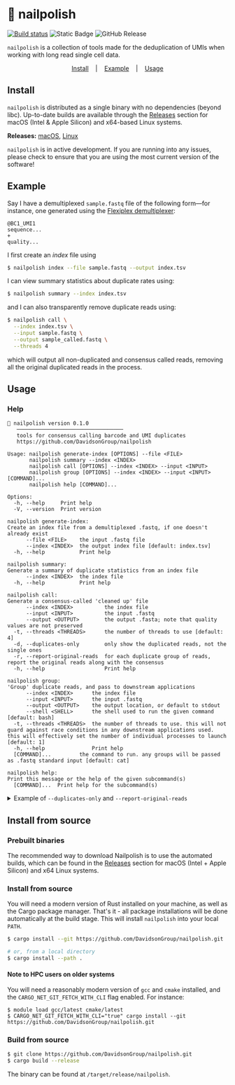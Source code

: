 # 💅 nailpolish

[![Build status](https://github.com/olliecheng/nailpolish/actions/workflows/build.yml/badge.svg)](https://github.com/olliecheng/nailpolish/actions/workflows/build.yml) ![Static Badge](https://img.shields.io/badge/libc-%E2%89%A5%202.17-blue) ![GitHub Release](https://img.shields.io/github/v/release/olliecheng/nailpolish?include_prereleases)


`nailpolish` is a collection of tools made for the deduplication of UMIs when working with long read single cell data.

<div align="center">
  <a href="#install">Install</a> &nbsp;&nbsp; | &nbsp;&nbsp; <a href="#example">Example</a> &nbsp;&nbsp; | &nbsp;&nbsp; <a href="#usage">Usage</a>
</div>

## Install

`nailpolish` is distributed as a single binary with no dependencies (beyond libc).
Up-to-date builds are available through the
[Releases](https://github.com/DavidsonGroup/nailpolish/releases/tag/nightly_develop)
section for macOS (Intel & Apple Silicon) and x64-based Linux systems.

**Releases:**
[macOS](https://github.com/DavidsonGroup/nailpolish/releases/download/nightly_develop/nailpolish-macos-universal),
[Linux](https://github.com/DavidsonGroup/nailpolish/releases/download/nightly_develop/nailpolish)

`nailpolish` is in active development. If you are running into any issues, please check to ensure that you are using
the most current version of the software!

## Example

Say I have a demultiplexed `sample.fastq` file of the following form—for instance, one generated using
the [Flexiplex demultiplexer](https://github.com/DavidsonGroup/flexiplex):

```
@BC1_UMI1
sequence...
+
quality...
```

I first create an _index_ file using

```sh
$ nailpolish index --file sample.fastq --output index.tsv
```

I can view summary statistics about duplicate rates using:

```sh
$ nailpolish summary --index index.tsv
```

and I can also transparently remove duplicate reads using:

```sh
$ nailpolish call \
  --index index.tsv \
  --input sample.fastq \
  --output sample_called.fastq \
  --threads 4
```

which will output all non-duplicated and consensus called reads, removing all the original duplicated reads in the
process.

## Usage

### Help

```
💅 nailpolish version 0.1.0
   ──────────────────────────────────
   tools for consensus calling barcode and UMI duplicates
   https://github.com/DavidsonGroup/nailpolish

Usage: nailpolish generate-index [OPTIONS] --file <FILE>
       nailpolish summary --index <INDEX>
       nailpolish call [OPTIONS] --index <INDEX> --input <INPUT>
       nailpolish group [OPTIONS] --index <INDEX> --input <INPUT> [COMMAND]...
       nailpolish help [COMMAND]...

Options:
  -h, --help     Print help
  -V, --version  Print version

nailpolish generate-index:
Create an index file from a demultiplexed .fastq, if one doesn't already exist
      --file <FILE>    the input .fastq file
      --index <INDEX>  the output index file [default: index.tsv]
  -h, --help           Print help

nailpolish summary:
Generate a summary of duplicate statistics from an index file
      --index <INDEX>  the index file
  -h, --help           Print help

nailpolish call:
Generate a consensus-called 'cleaned up' file
      --index <INDEX>          the index file
      --input <INPUT>          the input .fastq
      --output <OUTPUT>        the output .fasta; note that quality values are not preserved
  -t, --threads <THREADS>      the number of threads to use [default: 4]
  -d, --duplicates-only        only show the duplicated reads, not the single ones
  -r, --report-original-reads  for each duplicate group of reads, report the original reads along with the consensus
  -h, --help                   Print help

nailpolish group:
'Group' duplicate reads, and pass to downstream applications
      --index <INDEX>      the index file
      --input <INPUT>      the input .fastq
      --output <OUTPUT>    the output location, or default to stdout
      --shell <SHELL>      the shell used to run the given command [default: bash]
  -t, --threads <THREADS>  the number of threads to use. this will not guard against race conditions in any downstream applications used. this will effectively set the number of individual processes to launch [default: 1]
  -h, --help               Print help
  [COMMAND]...         the command to run. any groups will be passed as .fastq standard input [default: cat]

nailpolish help:
Print this message or the help of the given subcommand(s)
  [COMMAND]...  Print help for the subcommand(s)
```

<details>
<summary>Example of <code>--duplicates-only</code> and <code>--report-original-reads</code></summary>
Suppose I have a demultiplexed read file of the following format (so that <code>seq2</code> and <code>seq3</code> are duplicates):
<pre>
@BCUMI_1
seq1
@BCUMI_2
seq2
@BCUMI_2
seq3
</pre>
Then, the effects of the following flags are:
<pre>
(default):
  >BCUMI_1_SIN
  seq1
  >BCUMI_2_CON_2
  seq2_and_3_consensus
</pre>

<pre>
--duplicates-only:
  >BCUMI_2_CON_2
  seq2_and_3_consensus
</pre>

<pre>
--report-original-reads
  >BCUMI_1_SIN
  seq1
  >BCUMI_2_DUP_1_of_2
  seq2
  >BCUMI_2_DUP_2_of_2
  seq3
  >BCUMI_2_CON_2
  seq2_and_3_consensus
</pre>
</details>

## Install from source

### Prebuilt binaries

The recommended way to download Nailpolish is to use the automated builds, which can be found in the
[Releases](https://github.com/DavidsonGroup/nailpolish/releases/tag/nightly_develop)
section for macOS (Intel + Apple Silicon) and x64 Linux systems.

### Install from source

You will need a modern version of Rust installed on your machine, as well as the Cargo package manager. That's it - all
package installations will be done automatically at the build stage.
This will install `nailpolish` into your local `PATH`.

```sh
$ cargo install --git https://github.com/DavidsonGroup/nailpolish.git

# or, from a local directory
$ cargo install --path .
```

#### Note to HPC users on older systems

You will need a reasonably modern version of `gcc` and `cmake` installed, and the `CARGO_NET_GIT_FETCH_WITH_CLI` flag
enabled. For instance:

```
$ module load gcc/latest cmake/latest
$ CARGO_NET_GIT_FETCH_WITH_CLI="true" cargo install --git https://github.com/DavidsonGroup/nailpolish.git
```

### Build from source

```sh
$ git clone https://github.com/DavidsonGroup/nailpolish.git
$ cargo build --release
```

The binary can be found at `/target/release/nailpolish`.
